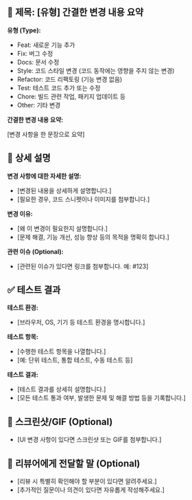 ## 📝 제목: [유형] 간결한 변경 내용 요약

**유형 (Type):**

* Feat: 새로운 기능 추가
* Fix: 버그 수정
* Docs: 문서 수정
* Style: 코드 스타일 변경 (코드 동작에는 영향을 주지 않는 변경)
* Refactor: 코드 리팩토링 (기능 변경 없음)
* Test: 테스트 코드 추가 또는 수정
* Chore: 빌드 관련 작업, 패키지 업데이트 등
* Other: 기타 변경

**간결한 변경 내용 요약:**

[변경 사항을 한 문장으로 요약]

## 📑 상세 설명

**변경 사항에 대한 자세한 설명:**

* [변경된 내용을 상세하게 설명합니다.]
* [필요한 경우, 코드 스니펫이나 이미지를 첨부합니다.]

**변경 이유:**

* [왜 이 변경이 필요한지 설명합니다.]
* [문제 해결, 기능 개선, 성능 향상 등의 목적을 명확히 합니다.]

**관련 이슈 (Optional):**

* [관련된 이슈가 있다면 링크를 첨부합니다. 예: #123]

## ✅ 테스트 결과

**테스트 환경:**

* [브라우저, OS, 기기 등 테스트 환경을 명시합니다.]

**테스트 항목:**

* [수행한 테스트 항목을 나열합니다.]
* [예: 단위 테스트, 통합 테스트, 수동 테스트 등]

**테스트 결과:**

* [테스트 결과를 상세히 설명합니다.]
* [모든 테스트 통과 여부, 발생한 문제 및 해결 방법 등을 기록합니다.]

## 📸 스크린샷/GIF (Optional)

* [UI 변경 사항이 있다면 스크린샷 또는 GIF를 첨부합니다.]

## 🙋 리뷰어에게 전달할 말 (Optional)

* [리뷰 시 특별히 확인해야 할 부분이 있다면 알려주세요.]
* [추가적인 질문이나 의견이 있다면 자유롭게 작성해주세요.] 
